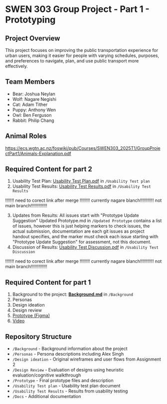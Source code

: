 # SWEN 303 Group Project - Part 1 - Prototyping

## Project Overview
This project focuses on improving the public transportation experience for urban users, making it easier for people with varying schedules, purposes, and preferences to navigate, plan, and use public transport more effectively.

## Team Members
- Bear: Joshua Neylan
- Wolf: Nagare Negishi
- Cat: Adam Tither
- Puppy: Anthony Wen
- Owl: Ben Ferguson
- Rabbit: Philip Chang

## Animal Roles
https://ecs.wgtn.ac.nz/foswiki/pub/Courses/SWEN303_2025T1/GroupProjectPart1/Animals-Explanation.pdf

## Required Content for part 2
1. Usability Test Plan: [Usability Test Plan.pdf](https://gitlab.ecs.vuw.ac.nz/course-work/swen303/2025/project1/team5/swen303-group-project/-/blob/main/Usability%20Test%20plan/Usability%20Test%20Plan.pdf?ref_type=heads) in `/Usability Test plan`
2. Usability Test Results: [Usability Test Results.pdf](https://gitlab.ecs.vuw.ac.nz/course-work/swen303/2025/project1/team5/swen303-group-project/-/blob/Nagare/Usability%20Test%20Results/Usability%20Test%20Results.pdf?ref_type=heads) in `/Usability Test Results`

!!!!!!! need to corect link after merge !!!!!!!!
currently nagare blanch!!!!!!!!!!! not main branch!!!!!!!!!!!!!

3. Updates from Results: All issues start with "Prototype Update Suggestion" 
    Updated Prototype.md in `/Updated Prototype` contains a list of issues, however this is just helping markers to check issues, the actual submission, documentation are each git issues as project handout specifies, and the marker must check each issue starting with "Prototype Update Suggestion" for assessment, not this document.
4. Discussion of Results: [Usability Test Discussion.pdf](https://gitlab.ecs.vuw.ac.nz/course-work/swen303/2025/project1/team5/swen303-group-project/-/blob/Nagare/Usability%20Test%20Discussion/Usability%20Test%20Discussion.pdf?ref_type=heads) in `/Usability Test Discussion`

!!!!!!! need to corect link after merge !!!!!!!!
currently nagare blanch!!!!!!!!!!! not main branch!!!!!!!!!!!!!

## Required Content for part 1
1. Background to the project: [**Background.md**](https://gitlab.ecs.vuw.ac.nz/course-work/swen303/2025/project1/team5/swen303-group-project/-/blob/main/Background/Background.md?ref_type=heads) in `/Background`
2. Personas
3. Design ideation
4. Design review
5. [Prototype (Figma)](https://www.figma.com/proto/4ZnvTTBtCg3RzAqjAmOaKq/Prototype?node-id=2912-6913&t=8UDysjLHzu7jTpyx-1)
6. [Video](https://youtu.be/hS_onzSDRTA)

## Repository Structure
- `/Background` - Background information about the project
- `/Personas` - Persona descriptions including Alex Singh
- `/Design ideation` - Original wireframes and user flows from Assignment 2
- `/Design Review` - Evaluation of designs using heuristic evaluation/cognitive walkthrough
- `/Prototype` - Final prototype files and description
- `/Usability Test plan` - Usability test plan document
- `/Usability Test Results` - Results from usability testing
- `/Docs` - Additional documentation
